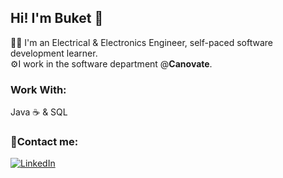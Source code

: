 ## Hi! I'm Buket 👋
👩‍💻 I'm an Electrical & Electronics Engineer, self-paced software development learner.\
⚙️I work in the software department @**Canovate**.

### Work With:
Java ☕ & SQL

### 🔗Contact me:
<a href="https://www.linkedin.com/in/buket-bing%C3%B6l-6aa8061b0/" target="_blank"><img alt="LinkedIn" src="https://img.shields.io/badge/linkedin-%230077B5.svg?&style=for-the-badge&logo=linkedin&logoColor=white" /></a>
